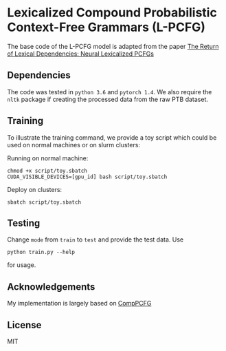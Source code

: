 # Lexicalized Compound Probabilistic Context-Free Grammars (L-PCFG)
The base code of the L-PCFG model is adapted from the paper 
[The Return of Lexical Dependencies: Neural Lexicalized PCFGs](about:blank)  

## Dependencies
The code was tested in `python 3.6` and `pytorch 1.4`. We also require the `nltk` package if creating
the processed data from the raw PTB dataset.

## Training
To illustrate the training command, we provide a toy script which could be used on normal machines or on slurm clusters:

Running on normal machine:
```
chmod +x script/toy.sbatch
CUDA_VISIBLE_DEVICES=[gpu_id] bash script/toy.sbatch
```

Deploy on clusters:
```
sbatch script/toy.sbatch
```

## Testing
Change `mode` from `train` to `test` and provide the test data. Use
```
python train.py --help
```
for usage. 

## Acknowledgements
My implementation is largely based on [CompPCFG](https://github.com/harvardnlp/compound-pcfg)

## License
MIT
